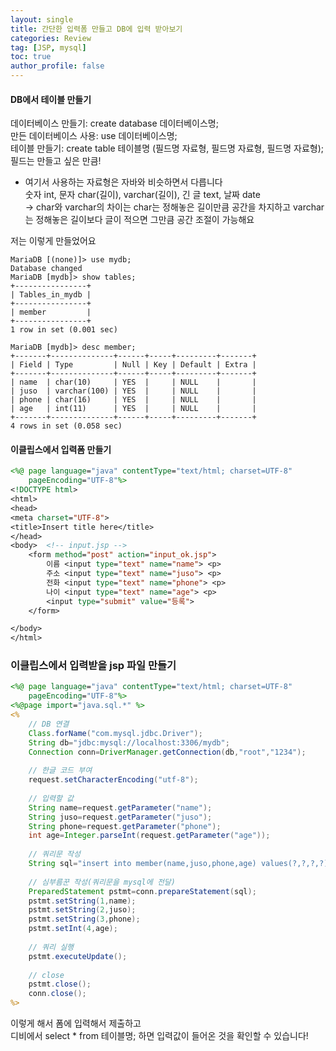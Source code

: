 ```yaml
---
layout: single
title: 간단한 입력폼 만들고 DB에 입력 받아보기
categories: Review
tag: [JSP, mysql]
toc: true
author_profile: false
---
```


#### DB에서 테이블 만들기
데이터베이스 만들기: create database 데이터베이스명;  
만든 데이터베이스 사용: use 데이터베이스명;  
테이블 만들기: create table 테이블명 (필드명 자료형, 필드명 자료형, 필드명 자료형);  
              필드는 만들고 싶은 만큼!

* 여기서 사용하는 자료형은 자바와 비슷하면서 다릅니다  
숫자 int, 문자 char(길이), varchar(길이), 긴 글 text, 날짜 date  
→ char와 varchar의 차이는 char는 정해놓은 길이만큼 공간을 차지하고 varchar는 정해놓은 길이보다 글이 적으면 그만큼 공간 조절이 가능해요

저는 이렇게 만들었어요  
```
MariaDB [(none)]> use mydb;
Database changed
MariaDB [mydb]> show tables;
+----------------+
| Tables_in_mydb |
+----------------+
| member         |
+----------------+
1 row in set (0.001 sec)

MariaDB [mydb]> desc member;
+-------+--------------+------+-----+---------+-------+
| Field | Type         | Null | Key | Default | Extra |
+-------+--------------+------+-----+---------+-------+
| name  | char(10)     | YES  |     | NULL    |       |
| juso  | varchar(100) | YES  |     | NULL    |       |
| phone | char(16)     | YES  |     | NULL    |       |
| age   | int(11)      | YES  |     | NULL    |       |
+-------+--------------+------+-----+---------+-------+
4 rows in set (0.058 sec)
```
  

#### 이클립스에서 입력폼 만들기  
```jsp
<%@ page language="java" contentType="text/html; charset=UTF-8"
    pageEncoding="UTF-8"%>
<!DOCTYPE html>
<html>
<head>
<meta charset="UTF-8">
<title>Insert title here</title>
</head>
<body>	<!-- input.jsp -->
	<form method="post" action="input_ok.jsp">
		이름 <input type="text" name="name"> <p>
		주소 <input type="text" name="juso"> <p>
		전화 <input type="text" name="phone"> <p>		
		나이 <input type="text" name="age"> <p>
		<input type="submit" value="등록">
	</form>

</body>
</html>
```
  

### 이클립스에서 입력받을 jsp 파일 만들기
```jsp
<%@ page language="java" contentType="text/html; charset=UTF-8"
    pageEncoding="UTF-8"%>
<%@page import="java.sql.*" %>
<%
	// DB 연결
	Class.forName("com.mysql.jdbc.Driver");
	String db="jdbc:mysql://localhost:3306/mydb";
	Connection conn=DriverManager.getConnection(db,"root","1234");
	
	// 한글 코드 부여
	request.setCharacterEncoding("utf-8");
	
	// 입력할 값
	String name=request.getParameter("name");
	String juso=request.getParameter("juso");
	String phone=request.getParameter("phone");
	int age=Integer.parseInt(request.getParameter("age"));
	
	// 쿼리문 작성
	String sql="insert into member(name,juso,phone,age) values(?,?,?,?)";
	
	// 심부름꾼 작성(쿼리문을 mysql에 전달)
	PreparedStatement pstmt=conn.prepareStatement(sql);
	pstmt.setString(1,name);
	pstmt.setString(2,juso);
	pstmt.setString(3,phone);
	pstmt.setInt(4,age);
	
    // 쿼리 실행
	pstmt.executeUpdate();
	
    // close
	pstmt.close();
	conn.close();
%>
```

이렇게 해서 폼에 입력해서 제출하고  
디비에서 select * from 테이블명; 하면 입력값이 들어온 것을 확인할 수 있습니다!
